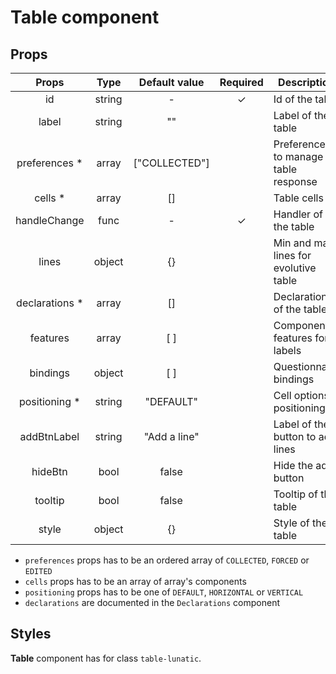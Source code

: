 # Table component

## Props

|      Props      |  Type  | Default value | Required | Description                           |
| :-------------: | :----: | :-----------: | :------: | ------------------------------------- |
|       id        | string |       -       |    ✓     | Id of the table                       |
|      label      | string |      ""       |          | Label of the table                    |
| preferences \*  | array  | ["COLLECTED"] |          | Preferences to manage table response  |
|    cells \*     | array  |      []       |          | Table cells                           |
|  handleChange   |  func  |       -       |    ✓     | Handler of the table                  |
|      lines      | object |      {}       |          | Min and max lines for evolutive table |
| declarations \* | array  |      []       |          | Declarations of the table             |
|    features     | array  |      [ ]      |          | Component features for labels         |
|    bindings     | object |      [ ]      |          | Questionnaire bindings                |
| positioning \*  | string |   "DEFAULT"   |          | Cell options positioning              |
|   addBtnLabel   | string | "Add a line"  |          | Label of the button to add lines      |
|     hideBtn     |  bool  |     false     |          | Hide the add button                   |
|     tooltip     |  bool  |     false     |          | Tooltip of the table                  |
|      style      | object |      {}       |          | Style of the table                    |

- `preferences` props has to be an ordered array of `COLLECTED`, `FORCED` or `EDITED`
- `cells` props has to be an array of array's components
- `positioning` props has to be one of `DEFAULT`, `HORIZONTAL` or `VERTICAL`
- `declarations` are documented in the `Declarations` component

## Styles

**Table** component has for class `table-lunatic`.
